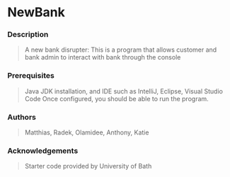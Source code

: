 # NewBank
### Description
> A new bank disrupter: This is a program that allows customer and bank admin to interact with bank through the console

### Prerequisites
> Java JDK installation, and IDE such as IntelliJ, Eclipse, Visual Studio Code
> Once configured, you should be able to run the program. 

### Authors
> Matthias, Radek, Olamidee, Anthony, Katie

### Acknowledgements
> Starter code provided by University of Bath
